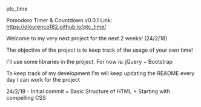 ptc_time

Pomodoro Timer & Countdown v0.0.1
Link: https://dlourenco182.github.io/ptc_time/

Welcome to my very next project for the next 2 weeks! (24/2/18)

The objective of the project is to keep track of the usage of your own time!

I'll use some libraries in the project. For now is: jQuery + Bootstrap

To keep track of my development I'm will keep updating the README every day I can work for the project

24/2/18 - Initial commit + Basic Structure of HTML + Starting with compelling CSS